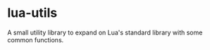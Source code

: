 # lua-utils
A small utility library to expand on Lua's standard library with some common functions.

